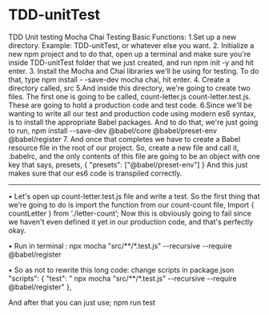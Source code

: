 # TDD-unitTest
TDD  Unit testing  Mocha Chai
Testing Basic Functions: 
1.Set up a new directory. Example: TDD-unitTest, or whatever else you want. 
2. Initialize a new npm project and to do that, open up a terminal and make sure you're inside TDD-unitTest  folder that we just created, and run npm init -y and hit enter.
 3. Install the Mocha and Chai libraries we'll be using for testing. To do that, type 
         npm install - -save-dev mocha chai, hit enter. 
4. Create a directory called, src 
5.And inside this directory, we're going to create two files. The first one is going to be called,
       count-letter.js 
      count-letter.test.js. 
     These are going to hold a production code and test code. 
6.Since we'll be wanting to write all our test and production code using modern es6 syntax, is to install the appropriate Babel packages. And to do that, we're just going to run, 
           npm install --save-dev @babel/core @babel/preset-env @babel/register 
7.  And once that completes we have to create a Babel resource file in the root of our project. 
So, create a new file and call it, .babelrc, and the only contents of this file are going to be an object with one key that says, presets, 
{
    "presets": ["@babel/preset-env"]
}
 And this just makes sure that our es6 code is transpiled correctly.
________________________________________________________________________
•	Let's open up  count-letter.test.js file and write a test. So the first thing that we're going to do is import the function from our count-count file,
      Import { countLetter } from ‘./letter-count’;
 Now this is obviously going to fail since we haven't even defined it yet in our production code, and that's perfectly okay.

•	Run in terminal :
 npx mocha "src/**/*.test.js" --recursive --require @babel/register



•	So as not to rewrite this long code: change scripts in package.json 
  "scripts": {
    "test": " npx mocha \"src/**/*.test.js\" --recursive --require @babel/register"
  },
  
  And after that you can just use;
                    npm run test

